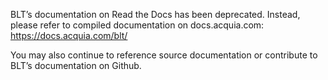 BLT’s documentation on Read the Docs has been deprecated. Instead, please refer to compiled documentation on docs.acquia.com: https://docs.acquia.com/blt/

You may also continue to reference source documentation or contribute to BLT’s documentation on Github.
